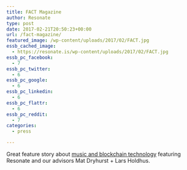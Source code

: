 ```yaml
---
title: FACT Magazine
author: Resonate
type: post
date: 2017-02-21T20:50:23+00:00
url: /fact-magazine/
featured_image: /wp-content/uploads/2017/02/FACT.jpg
essb_cached_image:
  - https://resonate.is/wp-content/uploads/2017/02/FACT.jpg
essb_pc_facebook:
  - 7
essb_pc_twitter:
  - 6
essb_pc_google:
  - 6
essb_pc_linkedin:
  - 6
essb_pc_flattr:
  - 6
essb_pc_reddit:
  - 7
categories:
  - press

---
```

Great feature story about <a href="http://www.factmag.com/2017/02/21/blockchain-bitcoin-music-industry/" target="_blank" rel="noopener noreferrer">music and blockchain technology</a> featuring Resonate and our advisors Mat Dryhurst + Lars Holdhus.